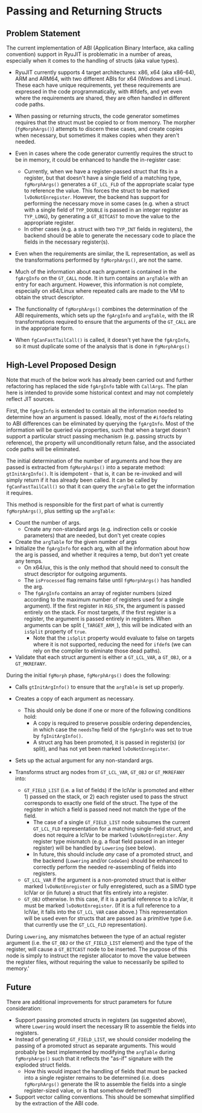 Passing and Returning Structs
=============================
Problem Statement
-----------------
The current implementation of ABI (Application Binary Interface, aka calling
convention) support in RyuJIT is problematic in a number of areas, especially
when it comes to the handling of structs (aka value types).

- RyuJIT currently supports 4 target architectures: x86, x64 (aka x86-64), ARM
  and ARM64, with two different ABIs for x64 (Windows and Linux).
  These each have unique requirements, yet these requirements are expressed in
  the code programmatically, with #ifdefs, and yet even where the requirements
  are shared, they are often handled in different code paths.

- When passing or returning structs, the code generator sometimes requires
  that the struct must be copied to or from memory. The morpher (`fgMorphArgs()`)
  attempts to discern these cases, and create copies when necessary, but sometimes it
  makes copies when they aren't needed.

- Even in cases where the code generator currently requires the struct to be
  in memory, it could be enhanced to handle the in-register case:
  - Currently, when we have a register-passed struct that fits in a register,
    but that doesn't have a single field of a matching type,
    `fgMorphArgs()` generates a `GT_LCL_FLD` of the appropriate scalar type
    to reference the value. This forces the struct to be marked `lvDoNotEnregister`.
    However, the backend has support for performing the necessary move in
    some cases (e.g. when a struct with a single field of `TYP_DOUBLE` is passed
    in an integer register as `TYP_LONG`), by generating a `GT_BITCAST` to move
    the value to the appropriate register.
  - In other cases (e.g. a struct with two `TYP_INT` fields in registers), the
    backend should be able to generate the necessary code to place the fields
    in the necessary register(s).

- Even when the requirements are similar, the IL representation, as well as the
  transformations performed by `fgMorphArgs()`, are not the same.

- Much of the information about each argument is contained in the `fgArgInfo`
  on the `GT_CALL` node. It in turn contains an `argTable` with an entry for
  each argument. However, this information is not complete, especially on
  x64/Linux where repeated calls are made to the VM to obtain the struct
  descriptor.

- The functionality of `fgMorphArgs()` combines the determination of the ABI
  requirements, which sets up the `fgArgInfo` and `argTable`, with the IR
  transformations required to ensure that the arguments of the `GT_CALL` are
  in the appropriate form.

- When `fgCanFastTailCall()` is called, it doesn't yet have the `fgArgInfo`,
  so it must duplicate some of the analysis that is done in `fgMorphArgs()`

High-Level Proposed Design
--------------------------
Note that much of the below work has already been carried out and further refactoring has replaced the side `fgArgInfo` table with `CallArgs`.
The plan here is intended to provide some historical context and may not completely reflect JIT sources.

First, the `fgArgInfo` is extended to contain all the information needed to determine
how an argument is passed. Ideally, most of the `#ifdef`s relating to ABI differences
can be eliminated by querying the `fgArgInfo`. Most of the information will be queried
via properties, such that when a target doesn't support a particular struct passing
mechanism (e.g. passing structs by reference), the property will unconditionally return false, and the associated code paths will be eliminated.

The initial determination of the number of arguments and how they
are passed is extracted from `fgMorphArgs()` into a separate method: `gtInitArgInfo()`. It is idempotent - that is, it can be re-invoked and will simply return if it
has already been called. It can be called by `fgCanFastTailCall()` so that it can query
the `argTable` to get the information it requires.

This method is responsible for the first part of what is currently `fgMorphArgs()`, plus setting up the `argTable`:
- Count the number of args.
  - Create any non-standard args (e.g. indirection cells or cookie parameters) that
    are needed, but don't yet create copies
- Create the `argTable` for the given number of args
- Initialize the `fgArgInfo` for each arg, with all the information about how
  the arg is passed, and whether it requires a temp, but don't yet create any
  temps.
  - On x64/ux, this is the only method that should need to consult the struct
    descriptor for outgoing arguments.
  - The `isProcessed` flag remains false until `fgMorphArgs()` has handled
    the arg.
  - The `fgArgInfo` contains an array of register numbers (sized according to the
    maximum number of registers used for a single argument). If the first register
    in `REG_STK`, the argument is passed entirely on the stack. For most targets,
    if the first register is a register, the argument is passed entirely in
    registers. When arguments can be split (`_TARGET_ARM_`), this will be indicated
    with an `isSplit` property of `true`.
    - Note that the `isSplit` property would evaluate to false on targets where
      it is not supported, reducing the need for `ifdef`s (we can rely on the compiler
      to eliminate those dead paths).
- Validate that each struct argument is either a `GT_LCL_VAR`, a `GT_OBJ`,
  or a `GT_MKREFANY`.

During the initial `fgMorph` phase, `fgMorphArgs()` does the following:

- Calls `gtInitArgInfo()` to ensure that the `argTable` is set up properly.

- Creates a copy of each argument as necessary.
  - This should only be done if one or more of the following conditions hold:
    - A copy is required to preserve possible ordering dependencies, in which
      case the `needsTmp` field of the `fgArgInfo` was set to true by
      `fgInitArgInfo()`.
    - A struct arg has been promoted, it is passed in register(s) (or split),
      and has not yet been marked `lvDoNotEnregister`.

- Sets up the actual argument for any non-standard args.

- Transforms struct arg nodes from `GT_LCL_VAR`, `GT_OBJ` or `GT_MKREFANY` into:
  - `GT_FIELD_LIST` (i.e. a list of fields) if the lclVar is promoted and
    either 1) passed on the stack, or 2) each register used to pass the struct
    corresponds to exactly one field of the struct. The type of the register
    in which a field is passed need not match the type of the field.
    - The case of a single `GT_FIELD_LIST` node subsumes the current
      `GT_LCL_FLD` representation for a matching single-field struct,
      and does not require a lclVar to be marked `lvDoNotEnregister`.
      Any register type mismatch (e.g. a float field passed in an integer
      register) will be handled by `Lowering` (see below).
    - In future, this should include *any* case of a promoted struct, and the
      backend (`Lowering` and/or `CodeGen`) should be enhanced to correctly
      perform the needed re-assembling of fields into registers.
  - `GT_LCL_VAR` if the argument is a non-promoted struct that is either
    marked `lvDoNotEnregister` or fully enregistered, such as a SIMD type lclVar
    or (in future) a struct that fits entirely into a register.
  - `GT_OBJ` otherwise. In this case, if it is a partial reference to a lclVar, it must be
    marked `lvDoNotEnregister`. (If it is a full reference to a lclVar, it falls into
    the `GT_LCL_VAR` case above.) This representation will be used even for structs
    that are passed as a primitive type (i.e. that currently use the `GT_LCL_FLD`
    representation).

During `Lowering`, any mismatches between the type of an actual register argument (i.e. the
`GT_OBJ` or the `GT_FIELD_LIST` element) and the type of the register, will cause a
`GT_BITCAST` node to be inserted. The purpose of this node is simply to instruct the
register allocator to move the value between the register files, without requiring the
value to necessarily be spilled to memory.'

Future
------
There are additional improvements for struct parameters for future consideration:

- Support passing promoted structs in registers (as suggested above), where `Lowering`
  would insert the necessary IR to assemble the fields into registers.
- Instead of generating `GT_FIELD_LIST`, we should consider modeling the passing of a
  promoted struct as separate arguments. This would probably be best implemented by
  modifying the `argTable` during `fgMorphArgs()` such that it reflects the "as-if"
  signature with the exploded struct fields.
  - How this would impact the handling of fields that must be packed into a single
    register remains to be determined (i.e. does `fgMorphArgs()` generate the IR
    to assemble the fields into a single register-sized value, or is that somehow
    deferred?)
- Support vector calling conventions. This should be somewhat simplified by the
  extraction of the ABI code.
